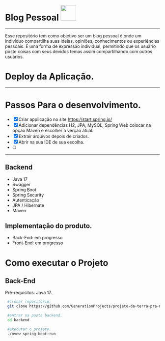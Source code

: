 # Blog Pessoal <img src=https://github.com/FelipeSdsilva/blog-pessoal/assets/47900701/18096ee3-49fb-432c-a4c8-2428c45fc9c4 height='50px'>
____________________________________________________________________________________________________________________________________________________________

Esse repositório tem como objetivo ser um blog pessoal é onde um indivíduo compartilha suas ideias, opiniões, conhecimentos ou experiências pessoais. É uma forma de expressão individual, permitindo que os usuário poste coisas com seus devidos temas assim compartilhando com outros usuários.

# Deploy da Aplicação.
_____________________________________________________________________________________________________________________________________________________________

# Passos Para o desenvolvimento.

- [x] Criar applicação no site https://start.spring.io/
- [x] Adicionar dependências H2, JPA, MySQL, Spring Web colocar na opção Maven e escolher a verção atual.
- [x] Extrair arquivos depois de criados.
- [x] Abrir na sua IDE de sua escolha.
- [ ]  

_____________________________________________________________________________________________________________________________________________________________



## Backend
  - Java 17
  - Swagger
  - Spring Boot
  - Spring Security
  - Autenticação
  - JPA / Hibernate
  - Maven

## Implementação do produto.
  - Back-End: em progresso
  - Front-End: em progresso
  
  
# Como executar o Projeto

## Back-End

Pré-requisitos: Java 17.

```bash
 #clonar repositório.
 git clone https://github.com/GenerationProjects/projeto-da-terra-pra-mesa/
 
 #entrar na pasta backend.
 cd backend
 
 #executar o projeto.
 ./mvnw spring-boot:run
```
